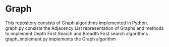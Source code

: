 # Graph
This repository consists of Graph algorithms implemented in Python.
graph.py consists the Adjacency List representation of Graphs and methods to implement Depth First Search and Breadth First search algorithms
graph_implement.py implements the Graph algorithm
